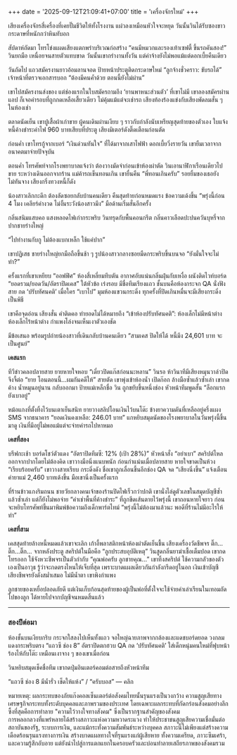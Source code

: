 +++
date = '2025-09-12T21:09:41+07:00'
title = 'เครื่องจักรใหม่'
+++

เสียงเครื่องจักรสี่เครื่องที่เคยปั๊มชีวิตให้ทั้งโรงงาน แผ่วลงเหมือนหัวใจจะหยุด วันนั้นวินได้รับซองขาว กระดาษที่หนักกว่าหินทับอก

สัปดาห์ถัดมา โทรโข่งแผดเสียงแตกพร่าบริเวณก่อสร้าง “คนมีหมวกและรองเท้าเซฟตี้ ขึ้นรถคันสอง!” วินยกมือ เหนื่อยจนสายตัวแทบขาด วันนั้นเขากรำงานทั้งวัน แต่ค่าจ้างยังไม่พอแม้แต่ดอกเบี้ยคืนเดียว

วันถัดไป แถวสมัครงานยาวอ้อมลานจอด ป้ายหน้าประตูติดกระดาษใหม่ “ลูกจ้างชั่วคราว: ขับรถได้” เจ้าหน้าที่ตรวจเอกสารบอก “ต้องมีคนค้ำด้วย ตอนนี้ยังไม่ผ่าน”

เขาไปสมัครงานส่งของ แต่ช่องแรกในใบสมัครถามถึง ‘ยานพาหนะส่วนตัว’ ที่เขาไม่มี เขาลองสมัครผ่านแอป ก็เจอค่ารอบที่ถูกกดเหลือเสี้ยวเดียว ไม่คุ้มแม้แต่จะเช่ารถ เสียงท้องร้องแข่งกับเสียงพัดลมสั่น ๆ ในห้องเช่า

ตลาดนัดเย็น เขาปูเสื้อผ้าเก่าขาย ผู้คนเดินผ่านเงียบ ๆ ราวกับกำลังนับเหรียญสุดท้ายของตัวเอง ใบแจ้งหนี้ค้างชำระค่าไฟ 960 บาทเสียบที่ประตู เสียงมิเตอร์ดังติ๊ดเตือนก่อนตัด

ก่อนค่ำ เขาโทรกู้จากเบอร์ “เงินด่วนทันใจ” ที่ได้มาจากเสาไฟฟ้า ดอกเบี้ยวิ่งรายวัน เขายืมเวลาจากอนาคตมาจ่ายปัจจุบัน

ตอนค่ำ โทรศัพท์จากโรงพยาบาลแจ้งว่า ต้องวางมัดจำก่อนเข้าห้องผ่าตัด วินเอานาฬิกาเรือนเดียวไปขาย ระหว่างเดินออกจากร้าน แม่ค้ารถเข็นทอนเกิน เขายื่นคืน “พี่ทอนเกินครับ” รอยยิ้มของเธอยังไม่ทันจาง เสียงกริ่งทวงหนี้ก็ดัง

น้องสาวเลิกกะดึก ต้องลัดซอยกลับบ้านคนเดียว คืนสุดท้ายก่อนหมดแรง ข้อความเด้งขึ้น “พรุ่งนี้ก่อน 4 โมง เคลียร์ค่างวด ไม่งั้นระวังน้องสาวมึง” มือด้านเริ่มสั่นอีกครั้ง

กลิ่นสนิมแสบคอ แสงหลอดไฟเก่ากระพริบ วินทรุดกับพื้นคอนกรีต กลิ่นคาวเลือดปะปนควันบุหรี่จากปากชายร่างใหญ่

“ไปทำงานกับกู ไม่ต้องแบกเหล็ก ใช้แค่ปาก”

เขาปฏิเสธ ชายร่างใหญ่ยกมือถือขึ้นช้า ๆ รูปน้องสาวกลางซอยมืดกระพริบขึ้นบนจอ “ยังมั่นใจจะไม่ทำ?”

ครั้งแรกที่เขาเหยียบ “ออฟฟิศ” ห้องสี่เหลี่ยมทึบตัน อากาศอับแน่นกลิ่นฝุ่นกับเหงื่อ ผนังติดไวท์บอร์ด “ยอดรวม/ยอดวัน/อัตราปิดเคส” ใต้หัวข้อ เร่งรอบ มีชื่อทีมเรียงแถว ชั้นบนคือห้องกระจก QA นั่งฟังสาย กด ‘ปรับทัศนคติ’ เมื่อใคร “เบาไป” มุมห้องแขวนกระดิ่ง ทุกครั้งที่ปิดเกินหมื่นจะมีเสียงกระดิ่งเป็นพิธี

เขาคือจุดอ่อน เสียงสั่น คำติดคอ ทำยอดไม่ได้หมายถึง “เข้าห้องปรับทัศนคติ”: ห้องเล็กไม่มีหน้าต่าง ห้องเล็กไร้หน้าต่าง กำแพงโล่งจนเห็นเงาตัวเองชัด

มีข้อเสนอ พร้อมรูปถ่ายน้องสาวที่เดินกลับบ้านคนเดียว
“สามเคส ปิดให้ได้ หนี้มึง 24,601 บาท จะเป็นศูนย์”

**เคสแรก**

ทีวีข่าวคลอปลายสาย ยายหายใจหอบ “เดี๋ยวปิดแก๊สก่อนนะหลาน”
วินรอ ห้าวินาทีมีเสียงหมุนวาล์วปิด จึงจี้ต่อ
“ยาย โอนตอนนี้…ผมกันคดีให้”
สายตัด เขาพุ่งเข้าห้องน้ำ เปิดก๊อก ล้างมือซ้ำแล้วซ้ำเล่า เขากดค้าง น้ำหมุนอยู่นาน
กลับออกมา ป้ายแม่เหล็กชื่อ วิน ถูกขยับขึ้นหนึ่งช่อง หัวหน้าทีมพูดสั้น “ล็อกแรก ยังเบาอยู่”

หม้อแกงที่ตั้งทิ้งไว้บนเตาเย็นสนิท ยายวางสลิปโอนเงินไว้บนโต๊ะ ข้างยาความดันที่เหลืออยู่ครึ่งแผง SMS จากธนาคาร “ยอดเงินคงเหลือ: 246.01 บาท” แกหยิบสมุดนัดของโรงพยาบาลในวันพรุ่งนี้ขึ้นมาดู เงินที่มีอยู่ไม่พอแม้แต่จะจ่ายค่ารถไปหาหมอ

**เคสที่สอง**

บรีฟกะเช้า บอร์ดโชว์ตัวแดง “อัตราปิดทีมซี: 12% (เป้า 28%)” หัวหน้าสั่ง “อย่าเบา”
สคริปต์ไหลออกจากปากโดยไม่ต้องคิด เขาวางมือนิ่งแนบพนัก ก่อนกำแน่นเมื่อปลายสาย หายใจขาดเป็นห้วง
“เรียบร้อยครับ” เขาวางสายเรียบ
กระดิ่งดัง ชื่อเขาถูกเลื่อนขึ้นอีกช่อง QA จด “เสียงนิ่งขึ้น”
แจ้งเตือนค่ายาแม่ 2,460 บาทเด้งขึ้น มือเขานิ่งเป็นครั้งแรก

ที่ร้านข้าวแกงริมถนน ชายวัยกลางคนเจ้าของร้านปิดไฟเร็วกว่าปกติ เขานั่งไล่ดูตัวเลขในสมุดบัญชีซ้ำแล้วซ้ำเล่า แต่ก็ยังไม่พอจ่าย “ค่าเช่าพื้นที่ค้างชำระ” ที่ถูกขีดเส้นตายไว้พรุ่งนี้ เขาถอนหายใจยาว ก่อนจะหยิบโทรศัพท์ขึ้นมาพิมพ์ข้อความถึงเด็กพาร์ตไทม์ “พรุ่งนี้ไม่ต้องมาแล้วนะ พอดีที่ร้านไม่มีอะไรให้ทำ”

**เคสที่สาม**

เคสสุดท้ายล้างหนี้หมดแล้วเขาจะเลิก
เก้าอี้พลาสติกหน้าห้องผ่าตัดเย็นชื้น เสียงเครื่องวัดชีพจร ติ๊ก…ติ๊ก…ติ๊ก… จากหลังประตู
สคริปต์ในมือคือ “ลูกประสบอุบัติเหตุ”
วินสูดกลิ่นยาฆ่าเชื้อเต็มปอด เขากดโทรออก ใช้จังหวะชีพจรเป็นตัวกำกับ
“คุณพ่อครับ ลูกชายคุณ…”
เขาทิ้งสคริปต์ ใช้ความกลัวของตัวเองเป็นอาวุธ รู้ว่าจะกดตรงไหนให้เจ็บที่สุด เพราะบาดแผลเดียวกันกำลังกรีดอยู่ในอก
เงินเข้าบัญชี เสียงชีพจรยังดังสม่ำเสมอ
ไม่มีน้ำตา เขาพิงกำแพง 

ลูกชายของเหยื่อปลอดภัยดี แต่เงินเก็บก้อนสุดท้ายของผู้เป็นพ่อที่ตั้งใจจะใช้จ่ายค่าเล่าเรียนในเทอมถัดไปของลูก ได้หายไปจากบัญชีจนหมดสิ้นแล้ว

---

### สองปีต่อมา

ห้องชั้นบนเงียบกริบ กระจกใสลงไปเห็นทั้งแถว จอใหญ่ฉายภาพจากกล้องและแดชบอร์ดยอด วงกลมแดงกระพริบตรง “แถวซี ช่อง 8” อัตราปิดตกฮวบ QA กด ‘ปรับทัศนคติ’ ใส่เด็กหนุ่มคนใหม่ที่ฟุบหน้าร้องไห้กับโต๊ะ เหมือนเงาจาง ๆ ของเขาเมื่อก่อน

วินหยิบสมุดเช็คชื่อทีม เขากดปุ่มอินเตอร์คอมต่อสายถึงหัวหน้าทีม

“แถวซี ช่อง 8 มีน้ำรั่ว เช็ดให้แห้ง” / “ครับบอส” — คลิก

หมายเหตุ: ผลกระทบของภัยแก๊งคอลเซ็นเตอร์ต่อสังคมไทยนั้นรุนแรงเป็นวงกว้าง ความสูญเสียทางเศรษฐกิจกระทบทั้งระดับบุคคลและภาพรวมของประเทศ  โดยเฉพาะผลกระทบที่กัดกร่อนสังคมอย่างลึกซึ้งที่สุดคือการทำลาย "ความไว้วางใจทางสังคม" ซึ่งเป็นรากฐานสำคัญของสังคม  
การหลอกลวงที่แพร่หลายได้สร้างสภาวะแห่งความหวาดระแวง ทำให้ประชาชนสูญเสียความเชื่อมั่นต่อสถาบันของรัฐ, ระบบการเงิน, และแม้กระทั่งความสัมพันธ์ระหว่างบุคคล  สภาวะนี้ไม่เพียงแต่สร้างความเดือดร้อนรุนแรงทางการเงิน สร้างบาดแผลทางใจที่รุนแรงแก่ผู้เสียหาย ทั้งความเครียด, ภาวะซึมเศร้า, และความรู้สึกอับอาย  แต่ยังนำไปสู่การแตกแยกในครอบครัวและบ่อนทำลายเสถียรภาพของสังคมรวม